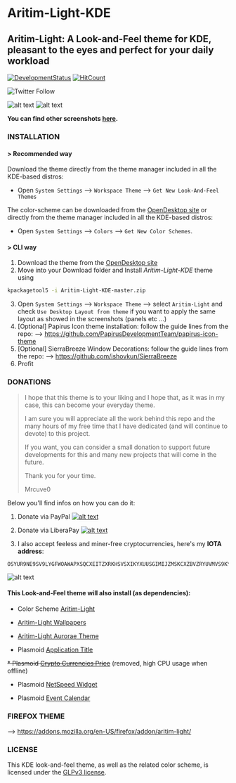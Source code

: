 # Aritim-Light-KDE

## Aritim-Light: A Look-and-Feel theme for KDE, pleasant to the eyes and perfect for your daily workload

[![DevelopmentStatus](https://img.shields.io/badge/Development-Ongoing-brightgreen.svg)](https://img.shields.io/badge/Development-Ongoing-brightgreen.svg)
[![HitCount](http://hits.dwyl.io/Mrcuve0/Aritim-Light-KDE.svg)](http://hits.dwyl.io/Mrcuve0/Aritim-Light-KDE)

![Twitter Follow](https://img.shields.io/twitter/follow/Mrcuve0?label=Follow%20Me%21%20%40Mrcuve0&style=social)


![alt text](https://raw.githubusercontent.com/Mrcuve0/Aritim-Light/master/KDE/screenshots/Desktop.png)
![alt text](https://raw.githubusercontent.com/Mrcuve0/Aritim-Light/master/KDE/screenshots/Busy.png)

**You can find other screenshots [here](https://www.pling.com/p/1290466/).**

### **INSTALLATION**
#### **> Recommended way**

Download the theme directly from the theme manager included in all the KDE-based distros:

* Open `System Settings` --> `Workspace Theme` --> `Get New Look-And-Feel Themes`

The color-scheme can be downloaded from the [OpenDesktop site](https://www.pling.com/p/1290466/) or directly from the theme manager included in all the KDE-based distros:

* Open `System Settings` --> `Colors` --> `Get New Color Schemes`.

#### **> CLI way**

1. Download the theme from the [OpenDesktop site](https://www.pling.com/p/1290466/)
2. Move into your Download folder and Install *Aritim-Light-KDE* theme using
```bash
kpackagetool5 -i Aritim-Light-KDE-master.zip
```
3. Open `System Settings` --> `Workspace Theme` --> select `Aritim-Light` and check `Use Desktop Layout from theme` if you want to apply the same layout as showed in the screenshots (panels etc ...)
4. [Optional] Papirus Icon theme installation: follow the guide lines from the repo: --> https://github.com/PapirusDevelopmentTeam/papirus-icon-theme
5. [Optional] SierraBreeze Window Decorations: follow the guide lines from the repo: --> https://github.com/ishovkun/SierraBreeze
6. Profit

### **DONATIONS**

> I hope that this theme is to your liking and I hope that, as it was in my case, this can become your everyday theme.
>
> I am sure you will appreciate all the work behind this repo and the many hours of my free time that I have dedicated (and will continue to devote) to this project.
> 
> If you want, you can consider a small donation to support future developments for this and many new projects that will come in the future.
>
> Thank you for your time.
> 
>Mrcuve0

Below you'll find infos on how you can do it:

1. Donate via PayPal [![alt text](https://www.paypal.com/en_US/i/btn/btn_donate_LG.gif)](https://paypal.me/mrcuve0)

2. Donate via LiberaPay [![alt text](https://liberapay.com/assets/widgets/donate.svg)](https://liberapay.com/Mrcuve0/donate)

3. I also accept feeless and miner-free cryptocurrencies, here's my **IOTA address**:
```
OSYUR9NE9SV9LYGFWOAWAPXSQCXEITZXRKHSVSXIKYXUUSGIMIJZMSKCXZBVZRYUVMVS9KYNENVZVVULADJWOUUYBX
```
![alt text](https://raw.githubusercontent.com/Mrcuve0/Aritim-Light/master/QRCode.jpg)


#### **This Look-and-Feel theme will also install (as dependencies):**

* Color Scheme [Aritim-Light](https://www.opendesktop.org/p/1290460)

* [Aritim-Light Wallpapers](https://www.pling.com/c/1318990)

* [Aritim-Light Aurorae Theme](https://www.pling.com/p/1321086/)

* Plasmoid [Application Title](https://store.kde.org/p/1199712)

~~* Plasmoid [Crypto Currencies Price](https://store.kde.org/p/1200334)~~
 (removed, high CPU usage when offline)

* Plasmoid [NetSpeed Widget](https://store.kde.org/p/998895)

* Plasmoid [Event Calendar](https://www.pling.com/p/998901/)

### **FIREFOX THEME**

--> https://addons.mozilla.org/en-US/firefox/addon/aritim-light/

### **LICENSE**
This KDE look-and-feel theme, as well as the related color scheme, is licensed under the [GLPv3 license](https://github.com/Mrcuve0/Aritim-Light/blob/master/KDE/lookAndFeel/LICENSE).